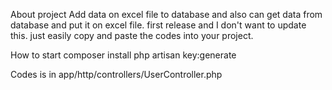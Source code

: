 About project
Add data on excel file to database and also can get data from database and put it on excel file. first release and I don't want to update this. just easily copy and paste the codes into your project.

How to start
composer install
php artisan key:generate

Codes is in app/http/controllers/UserController.php

